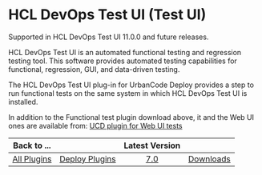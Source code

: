 # HCL DevOps Test UI (Test UI)

Supported in HCL DevOps Test UI 11.0.0 and future releases.

HCL DevOps Test UI is an automated functional testing and regression testing tool. This software provides automated testing capabilities for functional, regression, GUI, and data-driven testing.

The HCL DevOps Test UI plug-in for UrbanCode Deploy provides a step to run functional tests on the same system in which HCL DevOps Test UI is installed.

In addition to the Functional test plugin download above, it and the Web UI ones are available from: [UCD plugin for Web UI tests](https://raw.githubusercontent.com/UrbanCode/IBM-UCD-PLUGINS/main/files/HCLDevOpsTestUIWebUI/DTUI-UITest-DD-HCL-12.0.zip) 

|Back to ...||Latest Version||
| :---: | :---: | :---: | :---: |
|[All Plugins](../../index.md)|[Deploy Plugins](../README.md)|[7.0](https://raw.githubusercontent.com/UrbanCode/IBM-UCD-PLUGINS/main/files/HCLDevOpsTestUI/DTUI-FunctionalTest-DD-HCL-7.0.zip)|[Downloads](downloads.md)|
